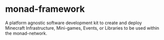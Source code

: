 # monad-framework
A platform agnostic software development kit to create and deploy Minecraft Infrastructure, Mini-games, Events, or Libraries to be used within the monad-network.
